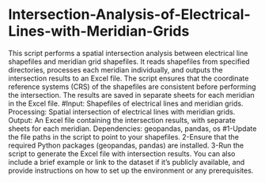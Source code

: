 # Intersection-Analysis-of-Electrical-Lines-with-Meridian-Grids
This script performs a spatial intersection analysis between electrical line shapefiles and meridian grid shapefiles. It reads shapefiles from specified directories, processes each meridian individually, and outputs the intersection results to an Excel file. The script ensures that the coordinate reference systems (CRS) of the shapefiles are consistent before performing the intersection. The results are saved in separate sheets for each meridian in the Excel file.
#Input: Shapefiles of electrical lines and meridian grids.
Processing: Spatial intersection of electrical lines with meridian grids.
Output: An Excel file containing the intersection results, with separate sheets for each meridian.
Dependencies: geopandas, pandas, os
#1-Update the file paths in the script to point to your shapefiles.
2-Ensure that the required Python packages (geopandas, pandas) are installed.
3-Run the script to generate the Excel file with intersection results.
You can also include a brief example or link to the dataset if it’s publicly available, and provide instructions on how to set up the environment or any prerequisites.
